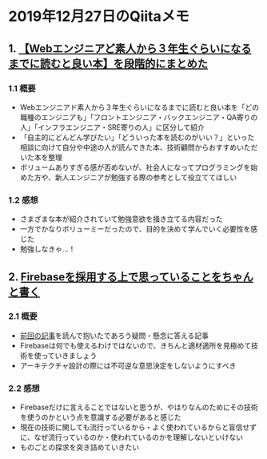 # 2019年12月27日のQiitaメモ

## 1. [【Webエンジニアど素人から３年生ぐらいになるまでに読むと良い本】を段階的にまとめた](https://qiita.com/JunyaShibato/items/3aa5f7f3fc991de17f3f)

### 1.1 概要

- Webエンジニアド素人から３年生ぐらいになるまでに読むと良い本を「どの職種のエンジニアも」「フロントエンジニア・バックエンジニア・QA寄りの人」「インフラエンジニア・SRE寄りの人」に区分して紹介
- 「自主的にどんどん学びたい」「どういった本を読むのがいい？」といった相談に向けて自分や中途の人が読んできた本、技術顧問からおすすめいただいた本を整理
- ボリュームありすぎる感が否めないが、社会人になってプログラミングを始めた方や、新人エンジニアが勉強する際の参考として役立ててほしい

### 1.2 感想

- さまざまな本が紹介されていて勉強意欲を掻き立てる内容だった
- 一方でかなりボリューミーだったので、目的を決めて学んでいく必要性を感じた
- 勉強しなきゃ…！

## 2. [Firebaseを採用する上で思っていることをちゃんと書く](https://qiita.com/hecateball/items/5ad836eab4cde9d2dcc1)

### 2.1 概要

- [前回の記事](https://qiita.com/hecateball/items/c55b6811835923fb9574)を読んで抱いたであろう疑問・懸念に答える記事
- Firebaseは何でも使えるわけではないので、きちんと適材適所を見極めて技術を使っていきましょう
- アーキテクチャ設計の際には不可逆な意思決定をしないようにすべき

### 2.2 感想

- Firebaseだけに言えることではないと思うが、やはりなんのためにその技術を使うのかという点を意識する必要があると感じた
- 現在の技術に関しても流行っているから・よく使われているからと盲信せずに、なぜ流行っているのか・使われているのかを理解しないといけない
- ものごとの探求を突き詰めていきたい


